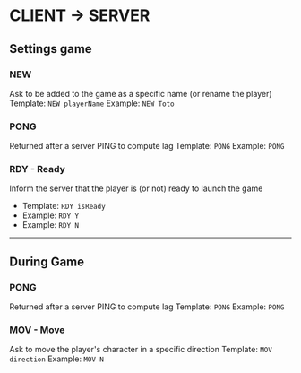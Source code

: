 # CLIENT -> SERVER

## Settings game

### NEW
Ask to be added to the game as a specific name (or rename the player)
Template: `NEW playerName`
Example: `NEW Toto`

### PONG
Returned after a server PING to compute lag
Template: `PONG`
Example: `PONG`

### RDY - Ready
Inform the server that the player is (or not) ready to launch the game

- Template: `RDY isReady`
- Example: `RDY Y`
- Example: `RDY N`

- - - - - - - - - -

## During Game

### PONG
Returned after a server PING to compute lag
Template: `PONG`
Example: `PONG`

### MOV - Move
Ask to move the player's character in a specific direction
Template: `MOV direction`
Example: `MOV N`
